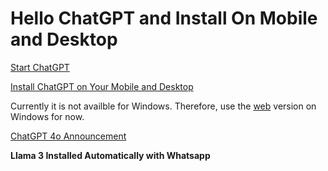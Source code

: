# Hello ChatGPT and Install On Mobile and Desktop

[Start ChatGPT](https://openai.com/chatgpt/)

[Install ChatGPT on Your Mobile and Desktop](https://openai.com/chatgpt/download/)

Currently it is not availble for Windows. Therefore, use the [web](https://chatgpt.com/) version on Windows for now. 

[ChatGPT 4o Announcement](https://openai.com/index/gpt-4o-and-more-tools-to-chatgpt-free/)

**Llama 3 Installed Automatically with Whatsapp**
